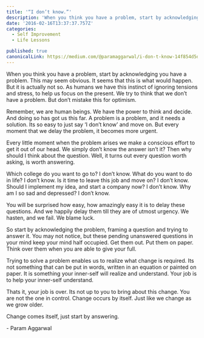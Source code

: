 ```yaml
---
title: '“I don’t know.”'
description: 'When you think you have a problem, start by acknowledging you have a problem. This may seem obvious. It seems that this is what would happen. But it is actually not so. As humans we have this…'
date: '2016-02-16T13:37:37.757Z'
categories:
  - Self Improvement
  - Life Lessons

published: true
canonicalLink: https://medium.com/@paramaggarwal/i-don-t-know-14f854d5de53
---
```


When you think you have a problem, start by acknowledging you have a problem. This may seem obvious. It seems that this is what would happen. But it is actually not so. As humans we have this instinct of ignoring tensions and stress, to help us focus on the present. We try to think that we don’t have a problem. But don’t mistake this for optimism.

Remember, we are human beings. We have the power to think and decide. And doing so has got us this far. A problem is a problem, and it needs a solution. Its so easy to just say ‘I don’t know’ and move on. But every moment that we delay the problem, it becomes more urgent.

Every little moment when the problem arises we make a conscious effort to get it out of our head. We simply don’t know the answer isn’t it? Then why should I think about the question. Well, it turns out every question worth asking, is worth answering.

Which college do you want to go to? I don’t know. What do you want to do in life? I don’t know. Is it time to leave this job and move on? I don’t know. Should I implement my idea, and start a company now? I don’t know. Why am I so sad and depressed? I don’t know.

You will be surprised how easy, how amazingly easy it is to delay these questions. And we happily delay them till they are of utmost urgency. We hasten, and we fail. We blame luck.

So start by acknowledging the problem, framing a question and trying to answer it. You may not notice, but these pending unanswered questions in your mind keep your mind half occupied. Get them out. Put them on paper. Think over them when you are able to give your full.

Trying to solve a problem enables us to realize what change is required. Its not something that can be put in words, written in an equation or painted on paper. It is something your inner-self will realize and understand. Your job is to help your inner-self understand.

Thats it, your job is over. Its not up to you to bring about this change. You are not the one in control. Change occurs by itself. Just like we change as we grow older.

Change comes itself, just start by answering.

\- Param Aggarwal
